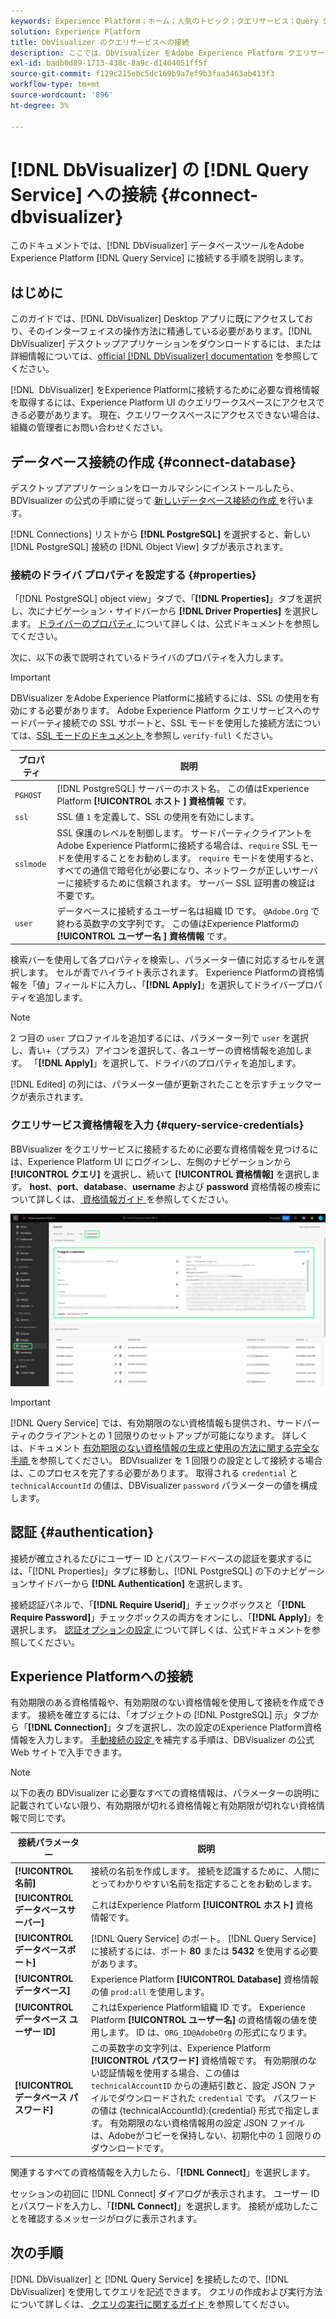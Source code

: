 ```yaml
---
keywords: Experience Platform；ホーム；人気のトピック；クエリサービス；Query Service;Db Visualizer;DbVisualizer;db Visulaizer；クエリサービスへの接続；
solution: Experience Platform
title: DbVisualizer のクエリサービスへの接続
description: ここでは、DbVisualizer をAdobe Experience Platform クエリサービスに接続する手順について説明します。
exl-id: badb0d89-1713-438c-8a9c-d1404051ff5f
source-git-commit: f129c215ebc5dc169b9a7ef9b3faa3463ab413f3
workflow-type: tm+mt
source-wordcount: '896'
ht-degree: 3%

---
```


# [!DNL DbVisualizer] の [!DNL Query Service] への接続 {#connect-dbvisualizer}

このドキュメントでは、[!DNL DbVisualizer] データベースツールをAdobe Experience Platform [!DNL Query Service] に接続する手順を説明します。

## はじめに

このガイドでは、[!DNL DbVisualizer] Desktop アプリに既にアクセスしており、そのインターフェイスの操作方法に精通している必要があります。[!DNL DbVisualizer] デスクトップアプリケーションをダウンロードするには、または詳細情報については、[official [!DNL DbVisualizer] documentation](https://www.dbvis.com/download/) を参照してください。

[!DNL &#x200B; DbVisualizer] をExperience Platformに接続するために必要な資格情報を取得するには、Experience Platform UI のクエリワークスペースにアクセスできる必要があります。 現在、クエリワークスペースにアクセスできない場合は、組織の管理者にお問い合わせください。

## データベース接続の作成 {#connect-database}

デスクトップアプリケーションをローカルマシンにインストールしたら、BDVisualizer の公式の手順に従って [ 新しいデータベース接続の作成 ](https://confluence.dbvis.com/display/UG130/Create+a+New+Database+Connection) を行います。

[!DNL Connections] リストから **[!DNL PostgreSQL]** を選択すると、新しい [!DNL PostgreSQL] 接続の [!DNL Object View] タブが表示されます。

### 接続のドライバ プロパティを設定する {#properties}

「[!DNL PostgreSQL] object view」タブで、「**[!DNL Properties]**」タブを選択し、次にナビゲーション・サイドバーから **[!DNL Driver Properties]** を選択します。 [ ドライバーのプロパティ ](https://confluence.dbvis.com/display/UG130/Configuring+Connection+Properties#ConfiguringConnectionProperties-DriverProperties) について詳しくは、公式ドキュメントを参照してください。

次に、以下の表で説明されているドライバのプロパティを入力します。

>[!IMPORTANT]
>
>DBVisualizer をAdobe Experience Platformに接続するには、SSL の使用を有効にする必要があります。 Adobe Experience Platform クエリサービスへのサードパーティ接続での SSL サポートと、SSL モードを使用した接続方法については、[SSL モードのドキュメント ](./ssl-modes.md) を参照し `verify-full` ください。

| プロパティ | 説明 |
| ------ | ------ |
| `PGHOST` | [!DNL PostgreSQL] サーバーのホスト名。 この値はExperience Platform **[!UICONTROL ホスト &#x200B;] 資格情報** です。 |
| `ssl` | SSL 値 `1` を定義して、SSL の使用を有効にします。 |
| `sslmode` | SSL 保護のレベルを制御します。 サードパーティクライアントをAdobe Experience Platformに接続する場合は、`require` SSL モードを使用することをお勧めします。 `require` モードを使用すると、すべての通信で暗号化が必要になり、ネットワークが正しいサーバーに接続するために信頼されます。 サーバー SSL 証明書の検証は不要です。 |
| `user` | データベースに接続するユーザー名は組織 ID です。 `@Adobe.Org` で終わる英数字の文字列です。 この値はExperience Platformの **[!UICONTROL ユーザー名 &#x200B;] 資格情報** です。 |

検索バーを使用して各プロパティを検索し、パラメーター値に対応するセルを選択します。 セルが青でハイライト表示されます。 Experience Platformの資格情報を「値」フィールドに入力し、「**[!DNL Apply]**」を選択してドライバープロパティを追加します。

>[!NOTE]
>
>2 つ目の `user` プロファイルを追加するには、パラメーター列で `user` を選択し、青い+（プラス）アイコンを選択して、各ユーザーの資格情報を追加します。 「**[!DNL Apply]**」を選択して、ドライバのプロパティを追加します。

[!DNL Edited] の列には、パラメーター値が更新されたことを示すチェックマークが表示されます。

### クエリサービス資格情報を入力 {#query-service-credentials}

BBVisualizer をクエリサービスに接続するために必要な資格情報を見つけるには、Experience Platform UI にログインし、左側のナビゲーションから **[!UICONTROL クエリ]** を選択し、続いて **[!UICONTROL 資格情報]** を選択します。 **host**、**port**、**database**、**username** および **password** 資格情報の検索について詳しくは、[ 資格情報ガイド ](../ui/credentials.md) を参照してください。

![ 資格情報と期限切れになる資格情報がハイライト表示されているExperience Platform クエリワークスペースの「資格情報」ページ ](../images/clients/dbvisualizer/query-service-credentials-page.png)

>[!IMPORTANT]
>
>[!DNL Query Service] では、有効期限のない資格情報も提供され、サードパーティのクライアントとの 1 回限りのセットアップが可能になります。 詳しくは、ドキュメント [ 有効期限のない資格情報の生成と使用の方法に関する完全な手順 ](../ui/credentials.md#non-expiring-credentials) を参照してください。 BDVisualizer を 1 回限りの設定として接続する場合は、このプロセスを完了する必要があります。 取得される `credential` と `technicalAccountId` の値は、DBVisualizer `password` パラメーターの値を構成します。

## 認証 {#authentication}

接続が確立されるたびにユーザー ID とパスワードベースの認証を要求するには、「[!DNL Properties]」タブに移動し、[!DNL PostgreSQL] の下のナビゲーションサイドバーから **[!DNL Authentication]** を選択します。

接続認証パネルで、「**[!DNL Require Userid]**」チェックボックスと「**[!DNL Require Password]**」チェックボックスの両方をオンにし、「**[!DNL Apply]**」を選択します。 [ 認証オプションの設定 ](https://confluence.dbvis.com/display/UG140/Setting+Common+Authentication+Options) について詳しくは、公式ドキュメントを参照してください。

## Experience Platformへの接続

有効期限のある資格情報や、有効期限のない資格情報を使用して接続を作成できます。 接続を確立するには、「オブジェクトの [!DNL PostgreSQL] 示」タブから「**[!DNL Connection]**」タブを選択し、次の設定のExperience Platform資格情報を入力します。 [ 手動接続の設定 ](https://confluence.dbvis.com/display/UG100/Setting+Up+a+Connection+Manually) を補完する手順は、DBVisualizer の公式 Web サイトで入手できます。

>[!NOTE]
>
>以下の表の BDVisualizer に必要なすべての資格情報は、パラメーターの説明に記載されていない限り、有効期限が切れる資格情報と有効期限が切れない資格情報で同じです。

| 接続パラメーター | 説明 |
|---|---|
| **[!UICONTROL 名前]** | 接続の名前を作成します。 接続を認識するために、人間にとってわかりやすい名前を指定することをお勧めします。 |
| **[!UICONTROL データベースサーバー]** | これはExperience Platform **[!UICONTROL ホスト]** 資格情報です。 |
| **[!UICONTROL データベースポート]** | [!DNL Query Service] のポート。 [!DNL Query Service] に接続するには、ポート **80** または **5432** を使用する必要があります。 |
| **[!UICONTROL データベース]** | Experience Platform **[!UICONTROL Database]** 資格情報の値 `prod:all` を使用します。 |
| **[!UICONTROL データベース ユーザー ID]** | これはExperience Platform組織 ID です。 Experience Platform **[!UICONTROL ユーザー名]** の資格情報の値を使用します。 ID は、`ORG_ID@AdobeOrg` の形式になります。 |
| **[!UICONTROL データベース パスワード]** | この英数字の文字列は、Experience Platform **[!UICONTROL パスワード]** 資格情報です。 有効期限のない認証情報を使用する場合、この値は `technicalAccountID` からの連結引数と、設定 JSON ファイルでダウンロードされた `credential` です。 パスワードの値は {technicalAccountId}:{credential} 形式で指定します。 有効期限のない資格情報用の設定 JSON ファイルは、Adobeがコピーを保持しない、初期化中の 1 回限りのダウンロードです。 |

関連するすべての資格情報を入力したら、「**[!DNL Connect]**」を選択します。

セッションの初回に [!DNL Connect] ダイアログが表示されます。 ユーザー ID とパスワードを入力し、「**[!DNL Connect]**」を選択します。 接続が成功したことを確認するメッセージがログに表示されます。

## 次の手順

[!DNL DbVisualizer] と [!DNL Query Service] を接続したので、[!DNL DbVisualizer] を使用してクエリを記述できます。 クエリの作成および実行方法について詳しくは、[ クエリの実行に関するガイド ](../best-practices/writing-queries.md) を参照してください。
